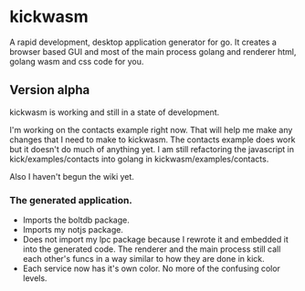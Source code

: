 # kickwasm

A rapid development, desktop application generator for go. It creates a browser based GUI and most of the main process golang and renderer html, golang wasm and css code for you.

## Version alpha

kickwasm is working and still in a state of development.

I'm working on the contacts example right now. That will help me make any changes that I need to make to kickwasm. The contacts example does work but it doesn't do much of anything yet. I am still refactoring the javascript in kick/examples/contacts into golang in kickwasm/examples/contacts.

Also I haven't begun the wiki yet.

### The generated application.

* Imports the boltdb package.
* Imports my notjs package.
* Does not import my lpc package because I rewrote it and embedded it into the generated code. The renderer and the main process still call each other's funcs in a way similar to how they are done in kick.
* Each service now has it's own color. No more of the confusing color levels.
